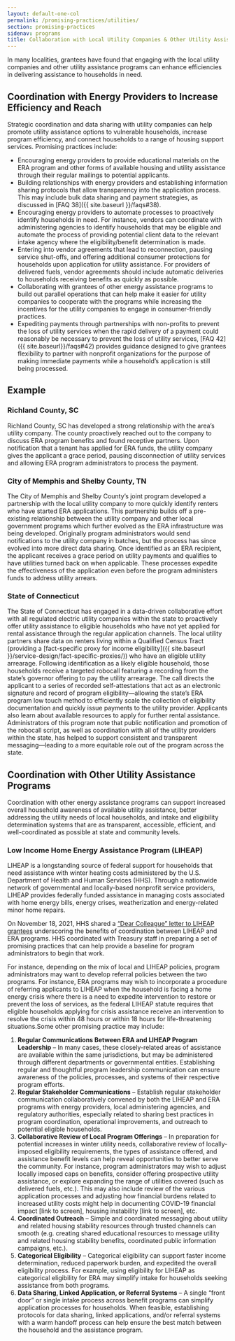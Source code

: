 ```yaml
---
layout: default-one-col
permalink: /promising-practices/utilities/
section: promising-practices
sidenav: programs
title: Collaboration with Local Utility Companies & Other Utility Assistance Programs
---
```


In many localities, grantees have found that engaging with the local utility companies and other utility assistance programs can enhance efficiencies in delivering assistance to households in need.
 
## Coordination with Energy Providers to Increase Efficiency and Reach

Strategic coordination and data sharing with utility companies can help promote utility assistance options to vulnerable households, increase program efficiency, and connect households to a range of housing support services. Promising practices include: 

* Encouraging energy providers to provide educational materials on the ERA program and other forms of available housing and utility assistance through their regular mailings to potential applicants. 
* Building relationships with energy providers and establishing information sharing protocols that allow transparency into the application process. This may include bulk data sharing and payment strategies, as discussed in [FAQ 38]({{ site.baseurl }}/faqs#38). 
* Encouraging energy providers to automate processes to proactively identify households in need. For instance, vendors can coordinate with administering agencies to identify households that may be eligible and automate the process of providing potential client data to the relevant intake agency where the eligibility/benefit determination is made.
* Entering into vendor agreements that lead to reconnection, pausing service shut-offs, and offering additional consumer protections for households upon application for utility assistance. For providers of delivered fuels, vendor agreements should include automatic deliveries to households receiving benefits as quickly as possible.
* Collaborating with grantees of other energy assistance programs to build out parallel operations that can help make it easier for utility companies to cooperate with the programs while increasing the incentives for the utility companies to engage in consumer-friendly practices.
* Expediting payments through partnerships with non-profits to prevent the loss of utility services when the rapid delivery of a payment could reasonably be necessary to prevent the loss of utility services, [FAQ 42]({{ site.baseurl}}/faqs#42) provides guidance designed to give grantees flexibility to partner with nonprofit organizations for the purpose of making immediate payments while a household’s application is still being processed.

## Example 

### Richland County, SC

Richland County, SC has developed a strong relationship with the area’s utility company. The county proactively reached out to the company to discuss ERA program benefits and found receptive partners. Upon notification that a tenant has applied for ERA funds, the utility company gives the applicant a grace period, pausing disconnection of utility services and allowing ERA program administrators to process the payment.


### City of Memphis and Shelby County, TN

The City of Memphis and Shelby County’s joint program developed a partnership with the local utility company to more quickly identify renters who have started ERA applications. This partnership builds off a pre-existing relationship between the utility company and other local government programs which further evolved as the ERA infrastructure was being developed. Originally program administrators would send notifications to the utility company in batches, but the process has since evolved into more direct data sharing. Once identified as an ERA recipient, the applicant receives a grace period on utility payments and qualifies to have utilities turned back on when applicable. These processes expedite the effectiveness of the application even before the program administers funds to address utility arrears.

### State of Connecticut

The State of Connecticut has engaged in a data-driven collaborative effort with all regulated electric utility companies within the state to proactively offer utility assistance to eligible households who have not yet applied for rental assistance through the regular application channels. The local utility partners share data on renters living within a Qualified Census Tract (providing a [fact-specific proxy for income eligibility]({{ site.baseurl }}/service-design/fact-specific-proxies/)) who have an eligible utility arrearage. Following identification as a likely eligible household, those households receive a targeted robocall featuring a recording from the state’s governor offering to pay the utility arrearage.  The call directs the applicant to a series of recorded self-attestations that act as an electronic signature and record of program eligibility—allowing the state’s ERA program low touch method to efficiently scale the collection of eligibility documentation and quickly issue payments to the utility provider. Applicants also learn about available resources to apply for further rental assistance. Administrators of this program note that public notification and promotion of the robocall script, as well as coordination with all of the utility providers within the state, has helped to support consistent and transparent messaging—leading to a more equitable role out of the program across the state.

## Coordination with Other Utility Assistance Programs

Coordination with other energy assistance programs can support increased overall household awareness of available utility assistance, better addressing the utility needs of local households, and intake and eligibility determination systems that are as transparent, accessible, efficient, and well-coordinated as possible at state and community levels. 

### Low Income Home Energy Assistance Program (LIHEAP)

LIHEAP is a longstanding source of federal support for households that need assistance with winter heating costs administered by the U.S. Department of Health and Human Services (HHS). Through a nationwide network of governmental and locally-based nonprofit service providers, LIHEAP provides federally funded assistance in managing costs associated with home energy bills, energy crises, weatherization and energy-related minor home repairs. 

On November 18, 2021, HHS shared a <a href="TDB">“Dear Colleague” letter to LIHEAP grantees</a> underscoring the benefits of coordination between LIHEAP and ERA programs. HHS coordinated with Treasury staff in preparing a set of promising practices that can help provide a baseline for program administrators to begin that work.  

For instance, depending on the mix of local and LIHEAP policies, program administrators may want to develop referral policies between the two programs. For instance, ERA programs may wish to incorporate a procedure of referring applicants to LIHEAP when the household is facing a home energy crisis where there is a need to expedite intervention to restore or prevent the loss of services, as the federal LIHEAP statute requires that eligible households applying for crisis assistance receive an intervention to resolve the crisis within 48 hours or within 18 hours for life-threatening situations.Some other promising practice may include: 

<ol>
  <li><strong>Regular Communications Between ERA and LIHEAP Program Leadership</strong> – In many cases, these closely-related areas of assistance are available within the same jurisdictions, but may be administered through different departments or governmental entities. Establishing regular and thoughtful program leadership communication can ensure awareness of the policies, processes, and systems of their respective program efforts.</li>
  <li><strong>Regular Stakeholder Communications</strong> – Establish regular stakeholder communication collaboratively convened by both the LIHEAP and ERA programs with energy providers, local administering agencies, and regulatory authorities, especially related to sharing best practices in program coordination, operational improvements, and outreach to potential eligible households.</li>
  <li><strong>Collaborative Review of Local Program Offerings</strong> – In preparation for potential increases in winter utility needs, collaborative review of locally-imposed eligibility requirements, the types of assistance offered, and assistance benefit levels can help reveal opportunities to better serve the community. For instance, program administrators may wish to adjust locally imposed caps on benefits, consider offering prospective utility assistance, or explore expanding the range of utilities covered (such as delivered fuels, etc.). This may also include review of the various application processes and adjusting how financial burdens related to increased utility costs might help in documenting COVID-19 financial impact [link to screen], housing instability [link to screen], etc.</li>
  <li><strong>Coordinated Outreach</strong> – Simple and coordinated messaging about utility and related housing stability resources through trusted channels can smooth (e.g. creating shared educational resources to message utility and related housing stability benefits, coordinated public information campaigns, etc.).</li>
  <li><strong>Categorical Eligibility</strong> – Categorical eligibility can support faster income determination, reduced paperwork burden, and expedited the overall eligibility process. For example, using eligibility for LIHEAP as categorical eligibility for ERA may simplify intake for households seeking assistance from both programs.</li>
  <li><strong>Data Sharing, Linked Application, or Referral Systems</strong> – A single “front door” or single intake process across benefit programs can simplify application processes for households. When feasible, establishing protocols for data sharing, linked applications, and/or referral systems with a warm handoff process can help ensure the best match between the household and the assistance program.</li>
</ol>
